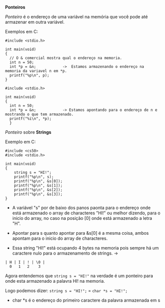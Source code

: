 **Ponteiros**

 *Ponteiro* é o endereço de uma variável na memória que você pode até armazenar em outra variável.

  Exemplos em C: 

  ```
  #include <stdio.h>

  int main(void)
  {
    // O & comercial mostra qual o endereço na memoria. 		
  	int n = 50;
  	int *p = &n;            ->  Estamos armazenando o endereço na memoria da variavel n em *p.
  	printf("%p\n", p);
  }
  ```
  ```
  #include <stdio.h>

  int main(void)
  {
    int n = 50;
    int *p = &n;            -> Estamos apontando para o endereço de n e mostrando o que tem armazenado. 
    printf("%i\n", *p);
    }
  ```

*Ponteiro* sobre **Strings**

Exemplo em C:

```
#include <cs50>
#include <stdio.h>

int main(void)
{
	string s = "HI!";
	printf("%p\n", s);
	printf("%p\n", &s[0]);
	printf("%p\n", &s[1]);
	printf("%p\n", &s[2]);
	printf("%p\n", &s[3]);
}
```
- A variável "s" por de baixo dos panos paonta para o endereço onde está armazenado o array de characteres "HI!" ou melhor dizendo,
para o inicio do array, no caso na posição [0] onde está armazenado a letra "H".

- Apontar para s quanto apontar para &s[0] é a mesma coisa, ambos apontam para o inicio do array de characteres.

- Essa string "HI!" está ocupando 4 bytes na memoria pois sempre há um caractere nulo para o armazenamento de strings. -> 

```
| H | I | ! | \0 |
  0   1   2    3
```

Agora entendemos que ``string s = "HI!"`` na verdade é um ponteiro para onde esta armazenado a palavra HI! na memoria. 

Logo podemos dizer: ``string s = "HI!";`` = ``char *s = "HI!";``

- char *s é o endereço do primeiro caractere da palavra armazenada em s


